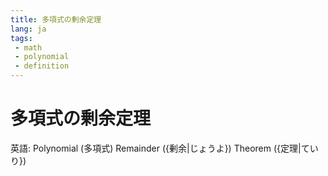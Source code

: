 ```yaml
---
title: 多項式の剰余定理
lang: ja
tags:
 - math
 - polynomial
 - definition
---
```

# 多項式の剰余定理
英語: Polynomial (多項式) Remainder ({剰余|じょうよ}) Theorem ({定理|ていり})